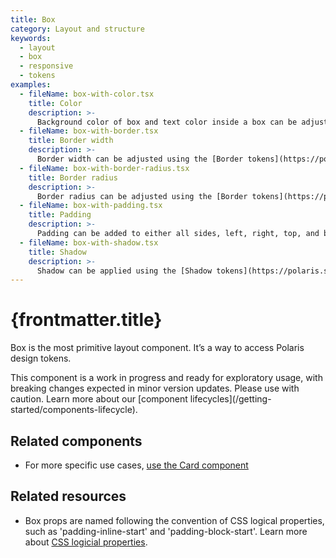 ```yaml
---
title: Box
category: Layout and structure
keywords:
  - layout
  - box
  - responsive
  - tokens
examples:
  - fileName: box-with-color.tsx
    title: Color
    description: >-
      Background color of box and text color inside a box can be adjusted using the [Color tokens](https://polaris.shopify.com/tokens/color).
  - fileName: box-with-border.tsx
    title: Border width
    description: >-
      Border width can be adjusted using the [Border tokens](https://polaris.shopify.com/tokens/border), and a subset of tokens allows different types of border.
  - fileName: box-with-border-radius.tsx
    title: Border radius
    description: >-
      Border radius can be adjusted using the [Border tokens](https://polaris.shopify.com/tokens/border).
  - fileName: box-with-padding.tsx
    title: Padding
    description: >-
      Padding can be added to either all sides, left, right, top, and bottom, using the [Space tokens](https://polaris.shopify.com/tokens/space). The `padding` prop supports responsive spacing with the [Breakpoints tokens](https://polaris.shopify.com/tokens/breakpoints).
  - fileName: box-with-shadow.tsx
    title: Shadow
    description: >-
      Shadow can be applied using the [Shadow tokens](https://polaris.shopify.com/tokens/shadow).
---
```


# {frontmatter.title}

<Lede>

Box is the most primitive layout component. It’s a way to access Polaris design tokens.

</Lede>

<StatusBanner status={frontmatter.status}>
  This component is a work in progress and ready for exploratory usage, with
  breaking changes expected in minor version updates. Please use with caution.
  Learn more about our [component
  lifecycles](/getting-started/components-lifecycle).
</StatusBanner>

<Examples />

<Props componentName={frontmatter.title} />

## Related components

- For more specific use cases, [use the Card component](https://polaris.shopify.com/components/layout-and-structure/card)

## Related resources

- Box props are named following the convention of CSS logical properties, such as 'padding-inline-start' and 'padding-block-start'. Learn more about [CSS logicial properties](https://developer.mozilla.org/en-US/docs/Web/CSS/CSS_Logical_Properties).
